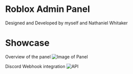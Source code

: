 # Roblox Admin Panel
Designed and Developed by myself and Nathaniel Whitaker

# Showcase
Overview of the panel
![Image of Panel](https://github.com/user-attachments/assets/8328fe5a-14b2-4288-a751-120ffd121700)

Discord Webhook integration
![API](https://github.com/user-attachments/assets/b8f5918d-0377-4a4f-bbdc-d0c72875035e)
